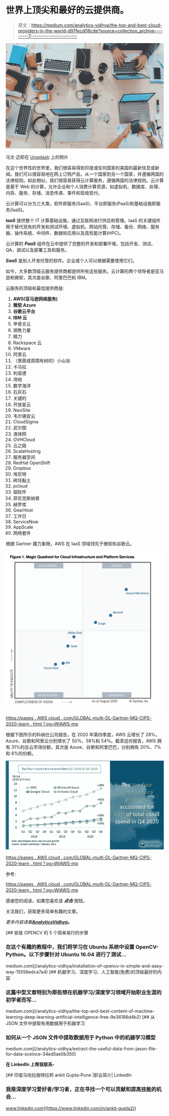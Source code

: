 # 世界上顶尖和最好的云提供商。

> 原文：<https://medium.com/analytics-vidhya/the-top-and-best-cloud-providers-in-the-world-d97fecd06cde?source=collection_archive---------7----------------------->

![](img/f178912fc86e9773ed095303fb587e21.png)

马文·迈耶在 [Unsplash](https://unsplash.com?utm_source=medium&utm_medium=referral) 上的照片

在这个世界性的世界里，我们很容易得到印度或任何国家的美国的最新信息或新闻。我们可以很容易地在网上订购产品，从一个国家到另一个国家，并遵循两国的法律规则。如此相似，我们很容易获得云计算服务，遵循两国的法律规则。云计算是基于 Web 的计算，允许企业和个人消费计算资源，如虚拟机、数据库、处理、内存、服务、存储、消息传递、事件和现收现付。

云计算可以分为三大类，软件即服务(SaaS)、平台即服务(PaaS)和基础设施即服务(IaaS)。

***IaaS*** 提供整个 IT 计算基础设施，通过互联网进行供应和管理。IaaS 的关键组件用于替代现有的开发和测试环境、虚拟机、网站托管、存储、备份、网络、服务器、操作系统、中间件、数据和应用以及高性能计算(HPC)。

云计算的 ***PaaS*** 组件在云中提供了完整的开发和部署环境，包括开发、测试、QA、调试以及部署工具和服务。

***SaaS*** 是别人开发托管的软件。企业或个人可以根据需要使用它们。

如今，大多数顶级云服务提供商都提供所有这些服务。云计算的两个领导者是亚马逊和微软，其次是谷歌、阿里巴巴和 IBM。

云服务的顶级和最佳提供商是:

1.  **AWS(亚马逊网络服务)**
2.  **微软 Azure**
3.  **谷歌云平台**
4.  **IBM 云**
5.  甲骨文云
6.  销售力量
7.  精力
8.  Rackspace 云
9.  VMware
10.  阿里云
11.  （里面或周围有树的）小山谷
12.  卡马拉
13.  利诺德
14.  场地
15.  数字海洋
16.  石灰石
17.  关键的
18.  开放星云
19.  NaviSite
20.  韦尔锡安云
21.  CloudSigma
22.  武尔图
23.  液体网
24.  OVHCloud
25.  云之路
26.  ScalaHosting
27.  服务器空间
28.  RedHat OpenShift
29.  Dropbox
30.  埃尼特
31.  砖坯黏土
32.  pcloud
33.  铟软件
34.  菲尼克斯纳普
35.  赫罗库
36.  GearHost
37.  工作日
38.  ServiceNow
39.  AppScale
40.  网络套件

根据 Gartner 魔力象限，AWS 在 IaaS 领域领先于微软和谷歌云。

![](img/5bdbe347fc9863596f5ed1c9f0bececf.png)

[https://pages . AWS cloud . com/GLOBAL-multi-DL-Gartner-MQ-CIPS-2020-learn . html？pg=WIAWS-mp](https://pages.awscloud.com/GLOBAL-multi-DL-gartner-mq-cips-2020-learn.html?pg=WIAWS-mp)

根据下图所示的科纳仕公司报告，在 2020 年第四季度，AWS 云增长了 28%，Azure、谷歌和阿里云分别增长了 50%、58%和 54%。截至这份报告，AWS 拥有 31%的总云市场份额，其次是 Azure、谷歌和阿里巴巴，分别拥有 20%、7%和 6%的份额。

![](img/74b60c17c496cc9ee8e21d74140297c5.png)

[https://pages . AWS cloud . com/GLOBAL-multi-DL-Gartner-MQ-CIPS-2020-learn . html？pg=WIAWS-mp](https://pages.awscloud.com/GLOBAL-multi-DL-gartner-mq-cips-2020-learn.html?pg=WIAWS-mp)

参考:

[https://pages . AWS cloud . com/GLOBAL-multi-DL-Gartner-MQ-CIPS-2020-learn . html？pg=WIAWS-mp](https://pages.awscloud.com/GLOBAL-multi-DL-gartner-mq-cips-2020-learn.html?pg=WIAWS-mp)

感谢您的阅读，如果您喜欢请 ***点击*** 按钮。

关注我们，获取更多简单有趣的文章。

*更多内容请看*[***AnalyticsVidhya***](https://medium.com/analytics-vidhya)***。***

[](/analytics-vidhya/installation-of-opencv-in-simple-and-easy-way-15556edca7a4) [## 安装 OPENCV 的 5 个简单易行的步骤

### 在这个有趣的教程中，我们将学习在 Ubuntu 系统中设置 OpenCV-Python。以下步骤针对 Ubuntu 16.04 进行了测试…

medium.com](/analytics-vidhya/installation-of-opencv-in-simple-and-easy-way-15556edca7a4) [](/analytics-vidhya/the-top-and-best-content-of-machine-learning-deep-learning-artificial-intelligence-free-9e36186d4b2) [## 机器学习、深度学习、人工智能(免费)的顶级最好的内容

### 这篇中型文章特别为那些想在机器学习/深度学习领域开始职业生涯的初学者而写…

medium.com](/analytics-vidhya/the-top-and-best-content-of-machine-learning-deep-learning-artificial-intelligence-free-9e36186d4b2) [](/analytics-vidhya/extract-the-useful-data-from-jason-file-for-data-sceince-34ed5ae0b350) [## 从 JSON 文件中提取有用数据用于机器学习

### 如何从一个 JSON 文件中提取数据用于 Python 中的机器学习模型

medium.com](/analytics-vidhya/extract-the-useful-data-from-jason-file-for-data-sceince-34ed5ae0b350) 

**在 LinkedIn 上帮我联系-**

[](https://www.linkedin.com/in/ankit-gupta2/) [## 印度马哈拉施特拉邦 ankit Gupta-Pune |职业简介| LinkedIn

### 我是深度学习爱好者/学习者，正在寻找一个可以贡献和提高技能的机会…

www.linkedin.com](https://www.linkedin.com/in/ankit-gupta2/)